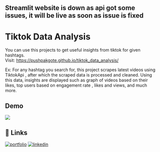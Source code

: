 
## Streamlit website is down as api got some issues, it will be live as soon as issue is fixed

# Tiktok Data Analysis

You can use this projects to get useful insights from 
tiktok for given hashtags.  
Visit: <a>https://pushpakgote.github.io/tiktok_data_analysis/</a> 

Ex:  For any hashtag you search for, this project scrapes latest
videos using TiktokApi , after which the scraped data is processed and 
cleaned. Using this data, insights are displayed such as 
graph of videos based on their likes, top users based on 
engagement rate , likes and views, and much more.



## Demo

![](https://github.com/pushpakgote/tiktok_data_analysis/blob/main/tiktok_analysis_gif%20(1).gif)


## 🔗 Links
[![portfolio](https://img.shields.io/badge/my_portfolio-000?style=for-the-badge&logo=ko-fi&logoColor=white)](https://github.com/pushpakgote)
[![linkedin](https://img.shields.io/badge/linkedin-0A66C2?style=for-the-badge&logo=linkedin&logoColor=white)](https://in.linkedin.com/in/pushpakgote)

